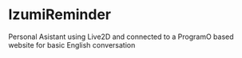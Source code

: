 # IzumiReminder
Personal Asistant using Live2D and connected to a ProgramO based website for basic English conversation
